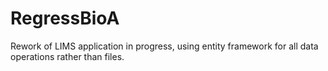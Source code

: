 # RegressBioA

Rework of LIMS application in progress, using entity framework for all data operations rather than files.
